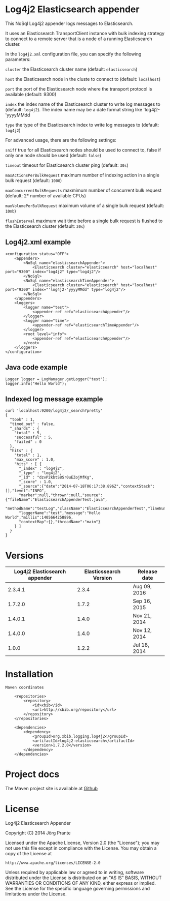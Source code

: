# Log4j2 Elasticsearch appender

This NoSql Log4j2 appender logs messages to Elasticsearch. 

It uses an Elasticsearch TransportClient instance with bulk indexing strategy to connect to a remote server 
that is a node of a running Elasticsearch cluster.

In the `log4j2.xml` configuration file, you can specify the following parameters:

`cluster` the Elasticsearch cluster name (default: `elasticsearch`)

`host` the Elasticsearch node in the cluste to connect to (default: `localhost`)

`port` the port of the Elasticsearch node where the transport protocol is available (default: 9300)

`index` the index name of the Elasticsearch cluster to write log messages to (default: `log4j2`). 
The index name may be a date format string like 'log4j2-'yyyyMMdd

`type` the type of the Elasticsearch index to write log messages to (default: `log4j2`)

For advanced usage, there are the following settings:

`sniff` true for all Elasticsearch nodes should be used to connect to, false if only one node should be used (default: `false`)

`timeout` timeout for Elasticsearch cluster ping (default: `30s`)

`maxActionsPerBulkRequest` maximum number of indexing action in a single bulk request (default: `1000`)

`maxConcurrentBulkRequests` maxmimum number of concurrent bulk request (default: 2* number of available CPUs)

`maxVolumePerBulkRequest` maximum volume of a single bulk request (default: `10mb`)

`flushInterval` maximum wait time before a single bulk request is flushed to the Elasticsearch cluster (default: `30s`)

## Log4j2.xml example

    <configuration status="OFF">
        <appenders>
            <NoSql name="elasticsearchAppender">
                <Elasticsearch cluster="elasticsearch" host="localhost" port="9300" index="log4j2" type="log4j2"/>
            </NoSql>
            <NoSql name="elasticsearchTimeAppender">
                <Elasticsearch cluster="elasticsearch" host="localhost" port="9300" index="'log4j2-'yyyyMMdd" type="log4j2"/>
            </NoSql>
        </appenders>
        <loggers>
            <logger name="test">
                <appender-ref ref="elasticsearchAppender"/>
            </logger>
            <logger name="time">
                <appender-ref ref="elasticsearchTimeAppender"/>
            </logger>
            <root level="info">
                <appender-ref ref="elasticsearchAppender"/>
            </root>
        </loggers>
    </configuration>

## Java code example

    Logger logger = LogManager.getLogger("test");
    logger.info("Hello World");

## Indexed log message example

    curl 'localhost:9200/log4j2/_search?pretty'
    {
      "took" : 1,
      "timed_out" : false,
      "_shards" : {
        "total" : 5,
        "successful" : 5,
        "failed" : 0
      },
      "hits" : {
        "total" : 1,
        "max_score" : 1.0,
        "hits" : [ {
          "_index" : "log4j2",
          "_type" : "log4j2",
          "_id" : "dzvP2kbtS8Sr0uEZojMfKg",
          "_score" : 1.0,
          "_source":{"date":"2014-07-18T06:17:38.896Z","contextStack":[],"level":"INFO",
          "marker":null,"thrown":null,"source":{"fileName":"ElasticsearchAppenderTest.java",
          "methodName":"testLog","className":"ElasticsearchAppenderTest","lineNumber":11},
          "loggerName":"test","message":"Hello World","millis":1405664258896,
          "contextMap":{},"threadName":"main"}
        } ]
      }
    }    


# Versions

| Log4j2 Elasticsearch appender   | Elasticssearch Version | Release date |
| --------------------------------| -----------------------|--------------|
| 2.3.4.1                         | 2.3.4                  | Aug 09, 2016 |
| 1.7.2.0                         | 1.7.2                  | Sep 16, 2015 |
| 1.4.0.1                         | 1.4.0                  | Nov 21, 2014 |
| 1.4.0.0                         | 1.4.0                  | Nov 12, 2014 |
| 1.0.0                           | 1.2.2                  | Jul 18, 2014 |


# Installation

    Maven coordinates
    
        <repositories>
            <repository>
                <id>xbib</id>
                <url>http://xbib.org/repository</url>
            </repository>
        </repositories>

        <dependencies>
            <dependency>
                <groupId>org.xbib.logging.log4j2</groupId>
                <artifactId>log4j2-elasticsearch</artifactId>
                <version>1.7.2.0</version>
            </dependency>
        </dependencies>


# Project docs

The Maven project site is available at [Github](http://jprante.github.io/log4j2-elasticsearch)

# License

Log4j2 Elasticsearch Appender

Copyright (C) 2014 Jörg Prante

Licensed under the Apache License, Version 2.0 (the "License");
you may not use this file except in compliance with the License.
You may obtain a copy of the License at

    http://www.apache.org/licenses/LICENSE-2.0

Unless required by applicable law or agreed to in writing, software
distributed under the License is distributed on an "AS IS" BASIS,
WITHOUT WARRANTIES OR CONDITIONS OF ANY KIND, either express or implied.
See the License for the specific language governing permissions and
limitations under the License.

